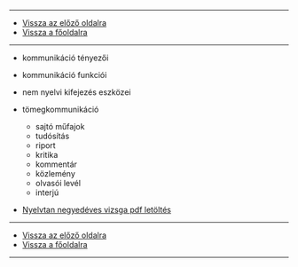 
---

- [Vissza az előző oldalra](../nyelvtan.md)
- [Vissza a főoldalra](../../../../README.md)

---

- kommunikáció tényezői
- kommunikáció funkciói
- nem nyelvi kifejezés eszközei
- tömegkommunikáció
   - sajtó műfajok
   - tudósítás
   - riport
   - kritika
   - kommentár
   - közlemény
   - olvasói levél
   - interjú

- [Nyelvtan negyedéves vizsga pdf letöltés](../files/nyelvtan-negyedeves.pdf)

---

- [Vissza az előző oldalra](../nyelvtan.md)
- [Vissza a főoldalra](../../../../README.md)

---